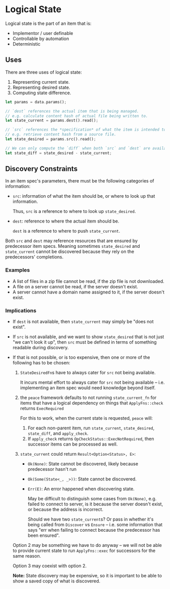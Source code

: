 # Logical State

Logical state is the part of an item that is:

* Implementor / user definable
* Controllable by automation
* Deterministic


## Uses

There are three uses of logical state:

1. Representing current state.
2. Representing desired state.
3. Computing state difference.

```rust ,ignore
let params = data.params();

// `dest` references the actual item that is being managed.
// e.g. calculate content hash of actual file being written to.
let state_current = params.dest().read();

// `src` references the *specification* of what the item is intended to be.
// e.g. retrieve content hash from a source file.
let state_desired = params.src().read();

// We can only compute the `diff` when both `src` and `dest` are available.
let state_diff = state_desired - state_current;
```


## Discovery Constraints

In an item spec's parameters, there must be the following categories of information:

* `src`: information of what the item should be, or where to look up that information.

    Thus, `src` is a reference to where to look up `state_desired`.

* `dest`: reference to where the actual item should be.

    `dest` is a reference to where to push `state_current`.

Both `src` and `dest` may reference resources that are ensured by predecessor item specs. Meaning sometimes `state_desired` and `state_current` cannot be discovered because they rely on the predecessors' completions.


### Examples

* A list of files in a zip file cannot be read, if the zip file is not downloaded.
* A file on a server cannot be read, if the server doesn't exist.
* A server cannot have a domain name assigned to it, if the server doesn't exist.


### Implications

* If `dest` is not available, then `state_current` may simply be "does not exist".
* If `src` is not available, and we want to show `state_desired` that is not just "we can't look it up", then `src` must be defined in terms of something readable during discovery.
* If that is not possible, or is too expensive, then one or more of the following has to be chosen:

    1. `StateDesiredFn`s have to always cater for `src` not being available.

        It incurs mental effort to always cater for `src` not being available &ndash; i.e. implementing an item spec would need knowledge beyond itself.

    2. the `peace` framework defaults to not running `state_current_fn` for items that have a logical dependency on things that `ApplyFns::check` returns `ExecRequired`

        For this to work, when the current state is requested, `peace` will:

        1. For each non-parent item, run `state_current`, `state_desired`, `state_diff`, and `apply_check`.
        2. If `apply_check` returns `OpCheckStatus::ExecNotRequired`, then successor items can be processed as well.

    3. `state_current` could return `Result<Option<Status>, E>`:

        + `Ok(None)`: State cannot be discovered, likely because predecessor hasn't run
        + `Ok(Some(State<_, _>))`: State cannot be discovered.
        + `Err(E)`: An error happened when discovering state.

            May be difficult to distinguish some cases from `Ok(None)`, e.g. failed to connect to server, is it because the server doesn't exist, or because the address is incorrect.

            Should we have two `state_current`s? Or pass in whether it's being called from `Discover` vs `Ensure` &ndash; i.e. some information that says "err when failing to connect because the predecessor has been ensured".

        <!--  -->

    Option 2 may be something we have to do anyway &ndash; we will not be able to provide current state to run `ApplyFns::exec` for successors for the same reason.

    Option 3 may coexist with option 2.

    **Note:** State discovery may be expensive, so it is important to be able to show a saved copy of what is discovered.
